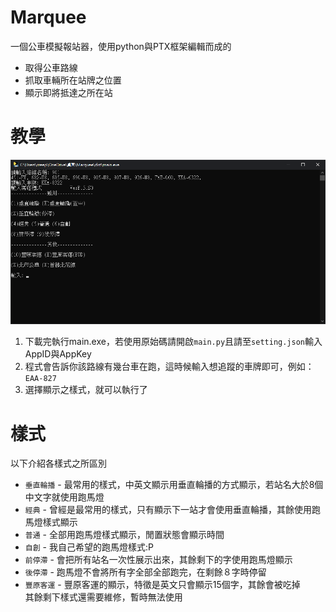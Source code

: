 # Marquee
一個公車模擬報站器，使用python與PTX框架編輯而成的<br>
- 取得公車路線
- 抓取車輛所在站牌之位置
- 顯示即將抵達之所在站
# 教學
![alt text](https://github.com/creeper531100/Marquee/blob/main/image0.png?raw=true)<br>
1. 下載完執行main.exe，若使用原始碼請開啟`main.py`且請至`setting.json`輸入AppID與AppKey
2. 程式會告訴你該路線有幾台車在跑，這時候輸入想追蹤的車牌即可，例如：`EAA-827`
3. 選擇顯示之樣式，就可以執行了
# 樣式
以下介紹各樣式之所區別
* `垂直輪播` - 最常用的樣式，中英文顯示用垂直輪播的方式顯示，若站名大於8個中文字就使用跑馬燈
* `經典` - 曾經是最常用的樣式，只有顯示下一站才會使用垂直輪播，其餘使用跑馬燈樣式顯示
* `普通` - 全部用跑馬燈樣式顯示，閒置狀態會顯示時間
* `自創` - 我自己希望的跑馬燈樣式:P
* `前停滯` - 會把所有站名一次性展示出來，其餘剩下的字使用跑馬燈顯示
* `後停滯` - 跑馬燈不會將所有字全部全部跑完，在剩餘８字時停留
* `豐原客運` - 豐原客運的顯示，特徵是英文只會顯示15個字，其餘會被吃掉
<br>其餘剩下樣式還需要維修，暫時無法使用
